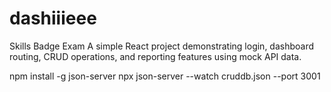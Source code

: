 # dashiiieee
Skills Badge Exam
A simple React project demonstrating login, dashboard routing, CRUD operations, and reporting features using mock API data.


npm install -g json-server
npx json-server --watch cruddb.json --port 3001
